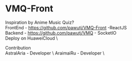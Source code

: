 # VMQ-Front

Inspiration by Anime Music Quiz?\
FrontEnd - https://github.com/pawutj/VMQ-Front -ReactJS\
Backend - https://github.com/pawutj/VMQ - SocketIO\
Deploy on HuaweiCloud \

Contribution \
AstralAria - Developer \ 
AraimaiRu - Developer \ 



